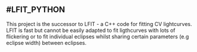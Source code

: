 #LFIT_PYTHON
-----

This project is the successor to LFIT - a C++ code for fitting CV lightcurves. LFIT is fast but cannot be easily adapted to fit ligthcurves with lots of flickering or to fit individual eclipses whilst sharing certain parameters (e.g eclipse width) between eclipses.
